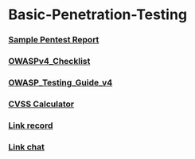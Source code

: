 # Basic-Penetration-Testing

### [Sample Pentest Report](https://github.com/FPTU-Ethical-Hackers-Club/Basic-Penetration-Testing/blob/main/Sample%20Pentest%20Report.xlsx)

### [OWASPv4_Checklist](https://github.com/FPTU-Ethical-Hackers-Club/Basic-Penetration-Testing/blob/main/OWASPv4_Checklist.xlsx)

### [OWASP_Testing_Guide_v4](https://owasp.org/www-project-web-security-testing-guide/assets/archive/OWASP_Testing_Guide_v4.pdf)

### [CVSS Calculator](https://chandanbn.github.io/cvss/)

### [Link record](https://drive.google.com/file/d/1DxSgiZDoc-lDvU_-3wIp4FBYhzgMwz8f/view?usp=sharing)

### [Link chat](https://docs.google.com/document/d/1FV0GueDaOoT3KaVGLmhRHwKB29gGnrcJPkmGPr2PnJA/edit?usp=sharing)
